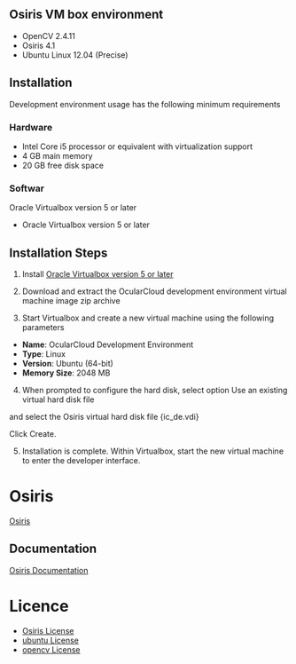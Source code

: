 ## Osiris VM box environment

<ul>
<li>OpenCV 2.4.11</li>
<li>Osiris 4.1</li>
<li>Ubuntu Linux 12.04 (Precise)</li>
</ul>

## Installation
Development environment usage has the following minimum requirements

### Hardware

<ul>
<li>Intel Core i5 processor or equivalent with virtualization support</li>
<li>4 GB main memory</li>
<li>20 GB free disk space</li>
</ul>

### Softwar

Oracle Virtualbox version 5 or later

<ul><li>Oracle Virtualbox version 5 or later</li></ul>


## Installation Steps

1. Install <a href="https://www.virtualbox.org/wiki/Downloads" target="_blank">Oracle Virtualbox version 5 or later</a>

2. Download and extract the OcularCloud development environment virtual machine image zip archive

3. Start Virtualbox and create a new virtual machine using the following parameters

<ul>
  <li><b>Name</b>: OcularCloud Development Environment</li>
   <li><b>Type</b>: Linux</li>
   <li><b>Version</b>: Ubuntu (64-bit)</li>
   <li><b>Memory Size</b>: 2048 MB</li>
</ul>

4. When prompted to configure the hard disk, select option Use an existing virtual hard disk file

and select the Osiris virtual hard disk file  {ic_de.vdi}

Click Create.

5. Installation is complete. Within Virtualbox, start the new virtual machine to enter the developer interface.

# Osiris

<a href="https://github.com/5455945/Iris_Osiris"  target="_blank">Osiris</a>

## Documentation 
<a href="https://github.com/ClarksonCITeR/osiris_vmbox/blob/main/Documentation_OSIRIS_v4.1.pdf"  target="_blank">Osiris Documentation</a>


# Licence 

<ul>
  <li><a href="https://github.com/5455945/Iris_Osiris/blob/master/LICENSE"  target="_blank">Osiris License</a></li>
  <li><a href="https://ubuntu.com/legal/intellectual-property-policy"  target="_blank">ubuntu License</a></li>
  <li><a href="https://github.com/opencv/opencv/blob/4.4.0/LICENSE"  target="_blank">opencv License</a></li>
</ul>
